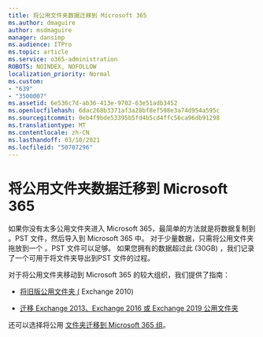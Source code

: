 ```yaml
---
title: 将公用文件夹数据迁移到 Microsoft 365
ms.author: dmaguire
author: msdmaguire
manager: dansimp
ms.audience: ITPro
ms.topic: article
ms.service: o365-administration
ROBOTS: NOINDEX, NOFOLLOW
localization_priority: Normal
ms.custom:
- "639"
- "3500007"
ms.assetid: 6e536c7d-ab36-413e-9702-63e51adb3452
ms.openlocfilehash: 6dac268b3371af3a28bf8ef598e3a74d954a595c
ms.sourcegitcommit: 0eb4f9bde53395b5fd4b5cd4ffc56ca96db91298
ms.translationtype: MT
ms.contentlocale: zh-CN
ms.lasthandoff: 03/10/2021
ms.locfileid: "50707296"
---
```

# <a name="migrate-public-folder-data-to-microsoft-365"></a>将公用文件夹数据迁移到 Microsoft 365

如果你没有太多公用文件夹进入 Microsoft 365，最简单的方法就是将数据复制到 。PST 文件，然后导入到 Microsoft 365 中。 对于少量数据，只需将公用文件夹拖放到一个 。PST 文件可以足够。 如果您拥有的数据超过此 (30GB) ，我们记录了一个可用于将文件夹导出到[](https://technet.microsoft.com/library/dn874017%28v=exchg.150%29.aspx)PST 文件的过程。
  
对于将公用文件夹移动到 Microsoft 365 的较大组织，我们提供了指南：
  
- [将旧版公用文件夹 (](https://docs.microsoft.com/exchange/collaboration-exo/public-folders/batch-migration-of-legacy-public-folders) Exchange 2010) 

- [迁移 Exchange 2013、Exchange 2016 或 Exchange 2019 公用文件夹](https://docs.microsoft.com/Exchange/collaboration/public-folders/migrate-to-exchange-online)

还可以选择将公用 [文件夹迁移到 Microsoft 365 组](https://docs.microsoft.com/exchange/collaboration-exo/public-folders/migrate-your-public-folders-to-microsoft-365-groups)。
  